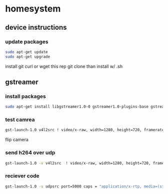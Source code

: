 # homesystem

## device instructions


### update packages
```bash
sudo apt-get update
sudo apt-get upgrade
```

install git
curl or wget this rep
git clone
than install w/ .sh



## gstreamer
### install packages
```bash
sudo apt-get install libgstreamer1.0-0 gstreamer1.0-plugins-base gstreamer1.0-plugins-good gstreamer1.0-plugins-bad gstreamer1.0-plugins-ugly gstreamer1.0-libav gstreamer1.0-doc gstreamer1.0-tools
```


### test camrea
```bash
gst-launch-1.0 v4l2src ! video/x-raw, width=1280, height=720, framerate=20/1 ! ximagesink
```


flip camera


### send h264 over udp
```bash
gst-launch-1.0 -v v4l2src  ! video/x-raw, width=1280, height=720, framerate=20/1 ! videoscale ! videoconvert ! omxh264enc control-rate=variable target-bitrate=1000000 ! rtph264pay ! udpsink host=10.100.102.20 port=5000
```

### reciever code
```bash
gst-launch-1.0 -v udpsrc port=5000 caps = "application/x-rtp, media=(string)video, clock-rate=(int)90000, encoding-name=(string)H264, payload=(int)96" ! rtph264depay ! decodebin ! videoconvert ! autovideosink
```


